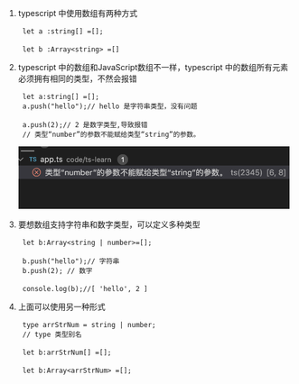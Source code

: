 1. typescript 中使用数组有两种方式

        let a :string[] =[];
        
        let b :Array<string> =[]

2. typescript 中的数组和JavaScript数组不一样，typescript 中的数组所有元素必须拥有相同的类型，不然会报错

        let a:string[] =[];
        a.push("hello");// hello 是字符串类型，没有问题

        a.push(2);// 2 是数字类型,导致报错
        // 类型“number”的参数不能赋给类型“string”的参数。

   ![avatar](../assets/ts-type-err.png)

3. 要想数组支持字符串和数字类型，可以定义多种类型

        let b:Array<string | number>=[];

        b.push("hello");// 字符串
        b.push(2); // 数字

        console.log(b);//[ 'hello', 2 ]

4. 上面可以使用另一种形式

        type arrStrNum = string | number;
        // type 类型别名

        let b:arrStrNum[] =[];

        let b:Array<arrStrNum> =[];